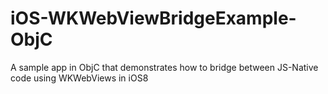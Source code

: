 iOS-WKWebViewBridgeExample-ObjC
===============================

A sample app in ObjC that demonstrates how to bridge between JS-Native code using WKWebViews in iOS8
